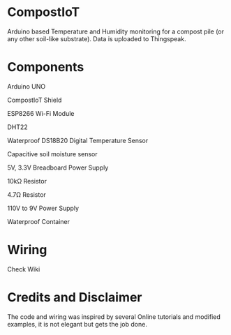 # CompostIoT
Arduino based Temperature and Humidity monitoring for a compost pile (or any other soil-like substrate). Data is uploaded to Thingspeak.

# Components

Arduino UNO

CompostIoT Shield

ESP8266 Wi-Fi Module

DHT22

Waterproof DS18B20 Digital Temperature Sensor

Capacitive soil moisture sensor

5V, 3.3V Breadboard Power Supply

10kΩ Resistor

4.7Ω Resistor

110V to 9V Power Supply

Waterproof Container

# Wiring

Check Wiki

# Credits and Disclaimer
The code and wiring was inspired by several Online tutorials and modified examples, it is not elegant but gets the job done.
